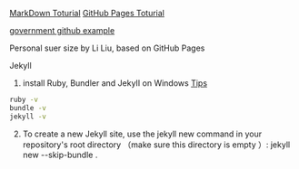[MarkDown Toturial](https://docs.github.com/en/get-started/writing-on-github/getting-started-with-writing-and-formatting-on-github/basic-writing-and-formatting-syntax)
[GitHub Pages Toturial](https://docs.github.com/en/pages/getting-started-with-github-pages/about-github-pages)

[government github example](https://github.com/github/government.github.com/tree/gh-pages)

Personal suer size by Li Liu, based on GitHub Pages

Jekyll
1. install Ruby, Bundler and JekyII on Windows [Tips](https://jekyllrb.com/docs/installation/windows/)
```bash
ruby -v
bundle -v
jekyll -v
```
2.  To create a new Jekyll site, use the jekyll new command in your repository's root directory （make sure this directory is empty ）:
jekyll new --skip-bundle .